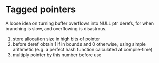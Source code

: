 # Tagged pointers
A loose idea on turning buffer overflows into NULL ptr derefs, for when branching is slow, and overflowing is disastrous.

1) store allocation size in high bits of pointer
2) before deref obtain 1 if in bounds and 0 otherwise, using simple arithmetic (e.g. a perfect hash function calculated at compile-time)
3) multiply pointer by this number before use
